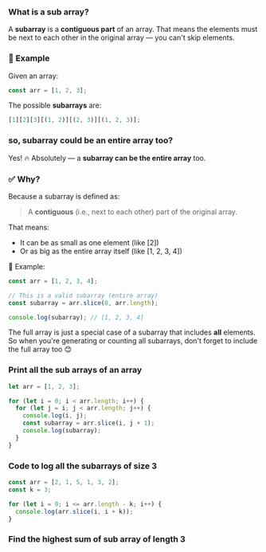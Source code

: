 ### What is a sub array?

A **subarray** is a **contiguous part** of an array. That means the elements must be next to each other in the original array — you can't skip elements.

### 🔹 Example

Given an array:

```javascript
const arr = [1, 2, 3];
```

The possible **subarrays** are:

```javascript
[1][2][3][(1, 2)][(2, 3)][(1, 2, 3)];
```

### so, subarray could be an entire array too?

Yes! 🔥 Absolutely — a **subarray can be the entire array** too.

### ✅ Why?

Because a subarray is defined as:

> A **contiguous** (i.e., next to each other) part of the original array.

That means:

- It can be as small as one element (like [2])
- Or as big as the entire array itself (like [1, 2, 3, 4])

🔹 Example:

```javascript
const arr = [1, 2, 3, 4];

// This is a valid subarray (entire array)
const subarray = arr.slice(0, arr.length);

console.log(subarray); // [1, 2, 3, 4]
```

The full array is just a special case of a subarray that includes **all** elements.
So when you're generating or counting all subarrays, don't forget to include the full array too 😊

### Print all the sub arrays of an array

```javascript
let arr = [1, 2, 3];

for (let i = 0; i < arr.length; i++) {
  for (let j = i; j < arr.length; j++) {
    console.log(i, j);
    const subarray = arr.slice(i, j + 1);
    console.log(subarray);
  }
}
```

### Code to log all the subarrays of size 3

```javascript
const arr = [2, 1, 5, 1, 3, 2];
const k = 3;

for (let i = 0; i <= arr.length - k; i++) {
  console.log(arr.slice(i, i + k));
}


```

### Find the highest sum of sub array of length 3


